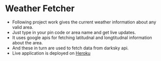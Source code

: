 # Weather Fetcher
- Following project work gives the current weather information about any valid area.
- Just type in your pin code or area name and get live updates.
- It uses google apis for fetching latitudnal and longtitudnal information about the area.
- And these in turn are used to fetch data from darksky api.
- Live application is deployed on [Heroku](https://goo.gl/FtKHYs)
